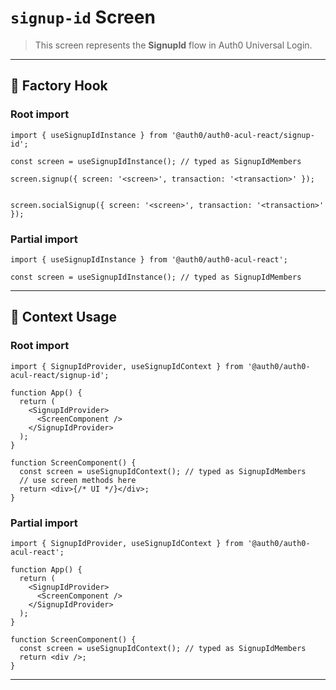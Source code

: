 # `signup-id` Screen

> This screen represents the **SignupId** flow in Auth0 Universal Login.

---

## 🔹 Factory Hook
### Root import
```tsx
import { useSignupIdInstance } from '@auth0/auth0-acul-react/signup-id';

const screen = useSignupIdInstance(); // typed as SignupIdMembers

screen.signup({ screen: '<screen>', transaction: '<transaction>' });


screen.socialSignup({ screen: '<screen>', transaction: '<transaction>' });
```

### Partial import
```tsx
import { useSignupIdInstance } from '@auth0/auth0-acul-react';

const screen = useSignupIdInstance(); // typed as SignupIdMembers
```

---

## 🔹 Context Usage

### Root import
```tsx
import { SignupIdProvider, useSignupIdContext } from '@auth0/auth0-acul-react/signup-id';

function App() {
  return (
    <SignupIdProvider>
      <ScreenComponent />
    </SignupIdProvider>
  );
}

function ScreenComponent() {
  const screen = useSignupIdContext(); // typed as SignupIdMembers
  // use screen methods here
  return <div>{/* UI */}</div>;
}
```


### Partial import
```tsx
import { SignupIdProvider, useSignupIdContext } from '@auth0/auth0-acul-react';

function App() {
  return (
    <SignupIdProvider>
      <ScreenComponent />
    </SignupIdProvider>
  );
}

function ScreenComponent() {
  const screen = useSignupIdContext(); // typed as SignupIdMembers
  return <div />;
}
```

---
